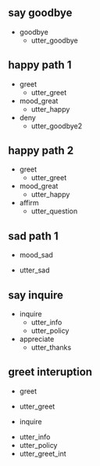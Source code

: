 ## say goodbye
* goodbye
  - utter_goodbye

## happy path 1
* greet
  - utter_greet
* mood_great
  - utter_happy
* deny
  - utter_goodbye2

## happy path 2
* greet
  - utter_greet
* mood_great
  - utter_happy
* affirm
  - utter_question

## sad path 1
* mood_sad
 - utter_sad

## say inquire
* inquire
  - utter_info
  - utter_policy
* appreciate
  - utter_thanks

## greet interuption
* greet
 - utter_greet
* inquire
 - utter_info
 - utter_policy
 - utter_greet_int